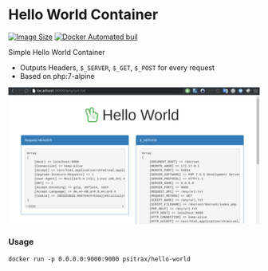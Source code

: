 # Hello World Container

[![Image Size](https://images.microbadger.com/badges/image/psitrax/hello-world.svg)](https://microbadger.com/images/psitrax/hello-world)
[![Docker Automated buil](https://img.shields.io/docker/automated/psitrax/hello-world.svg)](https://hub.docker.com/r/psitrax/hello-world/)

Simple Hello World Container

* Outputs Headers, `$_SERVER`, `$_GET`, `$_POST` for every request
* Based on php:7-alpine

![Screen](https://raw.githubusercontent.com/psi-4ward/hello-world-container/master/hello-world.png)

### Usage
```
docker run -p 0.0.0.0:9000:9000 psitrax/hello-world
```
